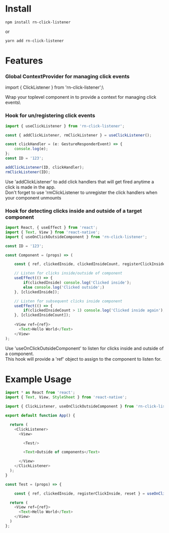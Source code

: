 # Install
```
npm install rn-click-listener
```
or
```
yarn add rn-click-listener
```

# Features

### Global ContextProvider for managing click events
import { ClickListener } from 'rn-click-listener';\

Wrap your toplevel component in <ClickListener></ClickListener>
to provide a context for managing click events\

### Hook for un/registering click events
```javascript
import { useClickListener } from 'rn-click-listener';

const { addClickListener, rmClickListener } = useClickListener();

const clickHandler = (e: GestureResponderEvent) => {
    console.log(e);
};
const ID = '123';

addClickListener(ID, clickHandler);
rmClickListener(ID);
```

Use 'addClickListener' to add click handlers that will get fired anytime a click is made in the app.\
Don't forget to use 'rmClickListener to unregister the click handlers when your component unmounts

### Hook for detecting clicks inside and outside of a target component
```javascript
import React, { useEffect } from 'react';
import { Text, View } from 'react-native';
import { useOnClickOutsideComponent } from 'rn-click-listener';

const ID = '123';

const Component = (props) => (

    const { ref, clickedInside, clickedInsideCount, registerClickInside, reset } = useOnClickOutsideComponent(ID);

    // Listen for clicks inside/outside of component
    useEffect(() => {
        if(clickedInside) console.log('Clicked inside');
        else console.log('Clicked outside';)
    }, [clickedInside]);

    // Listen for subsequent clicks inside component
    useEffect(() => {
        if(clickedInsideCount > 1) console.log('Clicked inside again');
    }, [clickedInsideCount]);
    
    <View ref={ref}>
      <Text>Hello World</Text>
    </View>
);
```

Use 'useOnClickOutsideComponent' to listen for clicks inside and outside of a component.\
This hook will provide a 'ref' object to assign to the component to listen for.

# Example Usage
```javascript
import * as React from 'react';
import { Text, View, StyleSheet } from 'react-native';

import { ClickListener, useOnClickOutsideComponent } from 'rn-click-listener';

export default function App() {

  return (
    <ClickListener>
      <View>

        <Test/>

        <Text>Outside of components</Text>

      </View>
    </ClickListener>
  );
}

const Test = (props) => {

    const { ref, clickedInside, registerClickInside, reset } = useOnClickOutsideComponent('search-bar-test-id');

  return (
    <View ref={ref}>
      <Text>Hello World</Text>
    </View>
  )
};
```